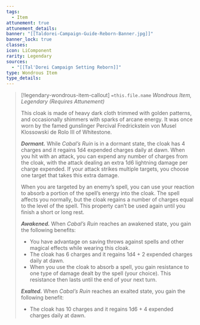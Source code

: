 ```yaml
---
tags:
  - Item
attunement: true
attunement_details:
banner: "[[Taldorei-Campaign-Guide-Reborn-Banner.jpg]]"
banner_lock: true
classes:
icon: LiComponent
rarity: Legendary
sources:
  - "[[Tal'Dorei Campaign Setting Reborn]]"
type: Wondrous Item
type_details:
---
```

>[!legendary-wondrous-item-callout] `=this.file.name`
>*Wondrous Item, Legendary (Requires Attunement)*
>
>This cloak is made of heavy dark cloth trimmed with golden patterns, and occasionally shimmers with sparks of arcane energy. It was once worn by the famed gunslinger Percival Fredrickstein von Musel Klossowski de Rolo III of Whitestone.
>
>***Dormant.*** While *Cabal’s Ruin* is in a dormant state, the cloak has 4 charges and it regains 1d4 expended charges daily at dawn. When you hit with an attack, you can expend any number of charges from the cloak, with the attack dealing an extra 1d6 lightning damage per charge expended. If your attack strikes multiple targets, you choose one target that takes this extra damage.
>
>When you are targeted by an enemy’s spell, you can use your reaction to absorb a portion of the spell’s energy into the cloak. The spell affects you normally, but the cloak regains a number of charges equal to the level of the spell. This property can’t be used again until you finish a short or long rest.
>
>***Awakened.*** When *Cabal’s Ruin* reaches an awakened state, you gain the following benefits:
>
>* You have advantage on saving throws against spells and other magical effects while wearing this cloak.
>* The cloak has 6 charges and it regains 1d4 + 2 expended charges daily at dawn.
>* When you use the cloak to absorb a spell, you gain resistance to one type of damage dealt by the spell (your choice). This resistance then lasts until the end of your next turn.
>
>***Exalted.*** When *Cabal’s Ruin* reaches an exalted state, you gain the following benefit:
>
>* The cloak has 10 charges and it regains 1d6 + 4 expended charges daily at dawn.
>
>